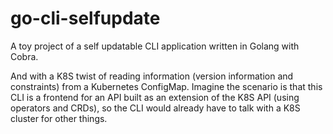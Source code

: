 # go-cli-selfupdate

A toy project of a self updatable CLI application written in Golang with Cobra.

And with a K8S twist of reading information (version information and constraints) from a
Kubernetes ConfigMap. Imagine the scenario is that this CLI is a frontend for an API
built as an extension of the K8S API (using operators and CRDs), so the CLI would
already have to talk with a K8S cluster for other things.

